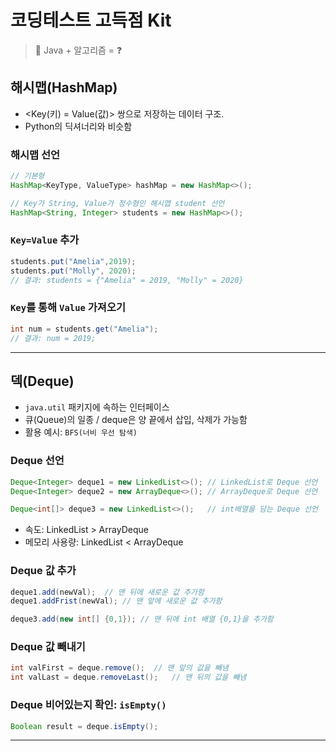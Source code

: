 # 코딩테스트 고득점 Kit
> 🐥 Java + 알고리즘 = ❓

## 해시맵(HashMap)
- <Key(키) = Value(값)> 쌍으로 저장하는 데이터 구조.  
- Python의 딕셔너리와 비슷함
### 해시맵 선언
```Java
// 기본형
HashMap<KeyType, ValueType> hashMap = new HashMap<>();

// Key가 String, Value가 정수형인 해시맵 student 선언
HashMap<String, Integer> students = new HashMap<>();
```
### `Key=Value` 추가
```Java
students.put("Amelia",2019);
students.put("Molly", 2020);
// 결과: students = {"Amelia" = 2019, "Molly" = 2020}
```
### `Key`를 통해 `Value` 가져오기
```Java
int num = students.get("Amelia");
// 결과: num = 2019;
```
----
## 덱(Deque)
- `java.util` 패키지에 속하는 인터페이스
- 큐(Queue)의 일종 / deque은 양 끝에서 삽입, 삭제가 가능함
- 활용 예시: `BFS(너비 우선 탐색)`
### Deque 선언
```Java
Deque<Integer> deque1 = new LinkedList<>(); // LinkedList로 Deque 선언
Deque<Integer> deque2 = new ArrayDeque<>(); // ArrayDeque로 Deque 선언

Deque<int[]> deque3 = new LinkedList<>();   // int배열을 담는 Deque 선언
```
- 속도: LinkedList > ArrayDeque
- 메모리 사용량: LinkedList < ArrayDeque

### Deque 값 추가
```Java
deque1.add(newVal);  // 맨 뒤에 새로운 값 추가함
deque1.addFrist(newVal); // 맨 앞에 새로운 값 추가함

deque3.add(new int[] {0,1}); // 맨 뒤에 int 배열 {0,1}을 추가함
```

### Deque 값 빼내기
```Java
int valFirst = deque.remove();  // 맨 앞의 값을 빼냄
int valLast = deque.removeLast();   // 맨 뒤의 값을 빼냄
```
### Deque 비어있는지 확인: `isEmpty()`
```Java
Boolean result = deque.isEmpty();
```
----


